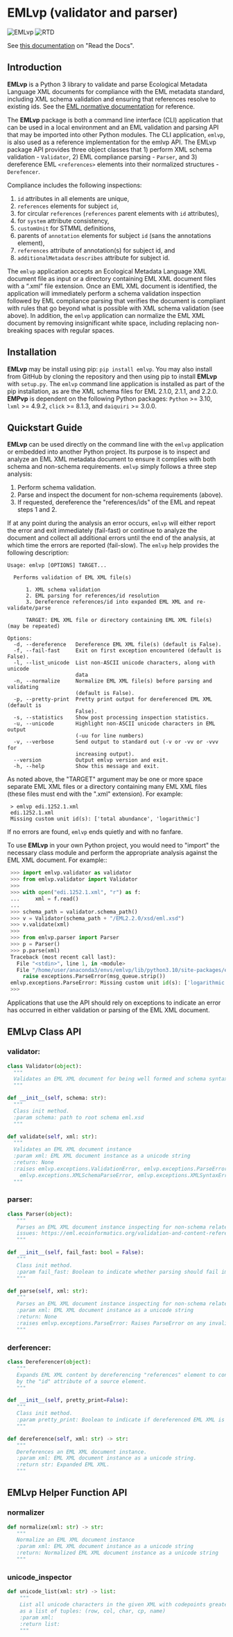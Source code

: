 # EMLvp (validator and parser)

![EMLvp](https://github.com/PASTAplus/EMLvp/actions/workflows/python-package-conda.yml/badge.svg) ![RTD](https://readthedocs.org/projects/emlvp/badge/?version=latest)

See [this documentation](https://emlvp.readthedocs.io/en/latest/) on "Read the Docs".

## Introduction

**EMLvp** is a Python 3 library to validate and parse Ecological Metadata
Language XML documents for compliance with the EML metadata standard,
including XML schema validation and ensuring that references resolve to
existing ids. See the [EML normative documentation](https://eml.ecoinformatics.org/validation-and-content-references.html)
for reference.

The **EMLvp** package is both a command line interface (CLI) application that
can be used in a local environment and an EML validation and parsing API that
may be imported into other Python modules. The CLI application, `emlvp`, is
also used as a reference implementation for the emlvp API. The EMLvp package
API provides three object classes that 1) perform XML schema validation -
`Validator`, 2) EML compliance parsing - `Parser`, and 3) dereference EML
`<references>` elements into their normalized structures  - `Derefencer`.

Compliance includes the following inspections:
 1.  `id` attributes in all elements are unique,
 2.  `references` elements for subject `id`,
 3.  for circular `references` (`references` parent elements with `id` attributes),
 4.  for `system` attribute consistency,
 5.  `customUnit` for STMML definitions,
 6.  parents of `annotation` elements for subject `id` (sans the annotations element),
 7.  `references` attribute of annotation(s) for subject id, and
 8.  `additionalMetadata` `describes` attribute for subject id.

The `emlvp` application accepts an Ecological Metadata Language XML document
file as input or a directory containing EML XML document files with a “.xml”
file extension. Once an EML XML document is identified, the application will
immediately perform a schema validation inspection followed by EML compliance
parsing that verifies the document is compliant with rules that go beyond what
is possible with XML schema validation (see above). In addition, the `emlvp`
application can normalize the EML XML document by removing insignificant white
space, including replacing non-breaking spaces with regular spaces.


## Installation

**EMLvp** may be install using pip: `pip install emlvp`. You may also install from GitHub by cloning the repository
and then using pip to install **EMLvp** with `setup.py`. The `emlvp` command line application is installed as part
of the pip installation, as are the XML schema files for EML 2.1.0, 2.1.1, and 2.2.0. **EMPvp** is dependent on the
following Python packages: `Python` >= 3.10, `lxml` >= 4.9.2, `click` >= 8.1.3, and `daiquiri` >= 3.0.0.

## Quickstart Guide

**EMLvp** can be used directly on the command line with the `emlvp` application or embedded into another Python
project. Its purpose is to inspect and analyze an EML XML metadata document to ensure it complies with both schema and
non-schema requirements. `emlvp` simply follows a three step analysis:

 1. Perform schema validation.
 2. Parse and inspect the document for non-schema requirements (above).
 3. If requested, dereference the "references/ids" of the EML and repeat steps 1 and 2.

If at any point during the analysis an error occurs, `emlvp` will either report the error and exit immediately
(fail-fast) or continue to analyze the document and collect all additional errors until the end of the analysis,
at which time the errors are reported (fail-slow). The `emlvp` help provides the following description:

```
Usage: emlvp [OPTIONS] TARGET...

  Performs validation of EML XML file(s)

      1. XML schema validation
      2. EML parsing for references/id resolution
      3. Dereference references/id into expanded EML XML and re-validate/parse

      TARGET: EML XML file or directory containing EML XML file(s) (may be repeated)

Options:
  -d, --dereference   Dereference EML XML file(s) (default is False).
  -f, --fail-fast     Exit on first exception encountered (default is False).
  -l, --list_unicode  List non-ASCII unicode characters, along with unicode
                      data
  -n, --normalize     Normalize EML XML file(s) before parsing and validating
                      (default is False).
  -p, --pretty-print  Pretty print output for dereferenced EML XML (default is
                      False).
  -s, --statistics    Show post processing inspection statistics.
  -u, --unicode       Highlight non-ASCII unicode characters in EML output
                      (-uu for line numbers)
  -v, --verbose       Send output to standard out (-v or -vv or -vvv for
                      increasing output).
  --version           Output emlvp version and exit.
  -h, --help          Show this message and exit.
```

As noted above, the "TARGET" argument may be one or more space separate EML XML files or a directory containing many
EML XML files (these files must end with the ".xml" extension). For example:

```
 > emlvp edi.1252.1.xml
 edi.1252.1.xml
 Missing custom unit id(s): ['total abundance', 'logarithmic']
```

If no errors are found, `emlvp` ends quietly and with no fanfare.

To use **EMLvp** in your own Python project, you would need to "import" the necessary class module and perform the
appropriate analysis against the EML XML document. For example::

```Python
 >>> import emlvp.validator as validator
 >>> from emlvp.validator import Validator
 >>>
 >>> with open("edi.1252.1.xml", "r") as f:
 ...     xml = f.read()
 ...
 >>> schema_path = validator.schema_path()
 >>> v = Validator(schema_path + "/EML2.2.0/xsd/eml.xsd")
 >>> v.validate(xml)
 >>>
 >>> from emlvp.parser import Parser
 >>> p = Parser()
 >>> p.parse(xml)
 Traceback (most recent call last):
   File "<stdin>", line 1, in <module>
   File "/home/user/anaconda3/envs/emlvp/lib/python3.10/site-packages/emlvp/parser.py", line 185, in parse
     raise exceptions.ParseError(msg_queue.strip())
 emlvp.exceptions.ParseError: Missing custom unit id(s): ['logarithmic', 'total abundance']
 >>>
```

Applications that use the API should rely on exceptions to indicate an error has occurred in either validation or
parsing of the EML XML document.

## EMLvp Class API

### validator:

```Python
class Validator(object):
  """
  Validates an EML XML document for being well formed and schema syntax correct.
  """

def __init__(self, schema: str):
  """
  Class init method.
  :param schema: path to root schema eml.xsd
  """

def validate(self, xml: str):
  """
  Validates an EML XML document instance
  :param xml: EML XML document instance as a unicode string
  :return: None
  :raises emlvp.exceptions.ValidationError, emlvp.exceptions.ParseError, emlvp.exceptions.XIncludeError,
    emlvp.exceptions.XMLSchemaParseError, emlvp.exceptions.XMLSyntaxError
  """
```

### parser:

```Python
class Parser(object):
   """
   Parses an EML XML document instance inspecting for non-schema related issues. See here for possible
   issues: https://eml.ecoinformatics.org/validation-and-content-references.html
   """

def __init__(self, fail_fast: bool = False):
   """
   Class init method.
   :param fail_fast: Boolean to indicate whether parsing should fail immediately
   """

def parse(self, xml: str):
   """
   Parses an EML XML document instance inspecting for non-schema related issues.
   :param xml: EML XML document instance as a unicode string
   :return: None
   :raises emlvp.exceptions.ParseError: Raises ParseError on any invalid content found
   """
```

### derferencer:

```Python
class Dereferencer(object):
   """
   Expands EML XML content by dereferencing "references" element to content defined
   by the "id" attribute of a source element.
   """

def __init__(self, pretty_print=False):
   """
   Class init method.
   :param pretty_print: Boolean to indicate if dereferenced EML XML is formatted for viewing
   """

def dereference(self, xml: str) -> str:
   """
   Dereferences an EML XML document instance.
   :param xml: EML XML document instance as a unicode string.
   :return str: Expanded EML XML.
   """
```

## EMLvp Helper Function API

### normalizer

```Python
def normalize(xml: str) -> str:
   """
   Normalize an EML XML document instance
   :param xml: EML XML document instance as a unicode string
   :return: Normalized EML XML document instance as a unicode string
   """
```

### unicode_inspector

```Python
def unicode_list(xml: str) -> list:
    """
    List all unicode characters in the given XML with codepoints greater than ASCII 127
    as a list of tuples: (row, col, char, cp, name)
    :param xml:
    :return list:
    """
```